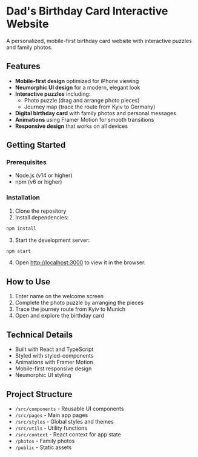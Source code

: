 # Dad's Birthday Card Interactive Website

A personalized, mobile-first birthday card website with interactive puzzles and family photos.

## Features

- **Mobile-first design** optimized for iPhone viewing
- **Neumorphic UI design** for a modern, elegant look
- **Interactive puzzles** including:
  - Photo puzzle (drag and arrange photo pieces)
  - Journey map (trace the route from Kyiv to Germany)
- **Digital birthday card** with family photos and personal messages
- **Animations** using Framer Motion for smooth transitions
- **Responsive design** that works on all devices

## Getting Started

### Prerequisites

- Node.js (v14 or higher)
- npm (v6 or higher)

### Installation

1. Clone the repository
2. Install dependencies:

```bash
npm install
```

3. Start the development server:

```bash
npm start
```

4. Open [http://localhost:3000](http://localhost:3000) to view it in the browser.

## How to Use

1. Enter name on the welcome screen
2. Complete the photo puzzle by arranging the pieces
3. Trace the journey route from Kyiv to Munich
4. Open and explore the birthday card

## Technical Details

- Built with React and TypeScript
- Styled with styled-components
- Animations with Framer Motion
- Mobile-first responsive design
- Neumorphic UI styling

## Project Structure

- `/src/components` - Reusable UI components
- `/src/pages` - Main app pages
- `/src/styles` - Global styles and themes
- `/src/utils` - Utility functions
- `/src/context` - React context for app state
- `/photos` - Family photos
- `/public` - Static assets 